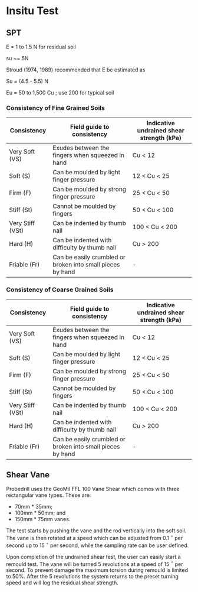 # Insitu Test



## SPT

E = 1 to 1.5 N for residual soil

su ~= 5N

Stroud (1974, 1989) recommended that E be estimated as 

Su = (4.5 - 5.5) N 


Eu = 50 to 1,500 Cu ; use 200 for typical soil


### Consistency of Fine Grained Soils


|     Consistency         |     Field guide to consistency                                      |     Indicative undrained shear   strength    (kPa)    |
|-------------------------|---------------------------------------------------------------------|-------------------------------------------------------|
|     Very Soft (VS)      |     Exudes between the fingers when squeezed in   hand              |     Cu <   12                                         |
|     Soft (S)            |     Can be moulded by light finger pressure                         |     12 < Cu <   25                                    |
|     Firm (F)            |     Can be moulded by strong finger pressure                        |     25 < Cu < 50                                      |
|     Stiff (St)          |     Cannot be moulded by fingers                                    |     50 < Cu < 100                                     |
|     Very Stiff (VSt)    |     Can be indented by thumb nail                                   |     100 < Cu < 200                                    |
|     Hard (H)            |     Can be indented with difficulty by thumb nail                   |     Cu >   200                                        |
|     Friable (Fr)        |     Can be easily crumbled or broken into small   pieces by hand    |     -                                                 |


### Consistency of Coarse Grained Soils

|     Consistency         |     Field guide to consistency                                      |     Indicative undrained shear   strength    (kPa)    |
|-------------------------|---------------------------------------------------------------------|-------------------------------------------------------|
|     Very Soft (VS)      |     Exudes between the fingers when squeezed in   hand              |     Cu <   12                                         |
|     Soft (S)            |     Can be moulded by light finger pressure                         |     12 < Cu <   25                                    |
|     Firm (F)            |     Can be moulded by strong finger pressure                        |     25 < Cu < 50                                      |
|     Stiff (St)          |     Cannot be moulded by fingers                                    |     50 < Cu < 100                                     |
|     Very Stiff (VSt)    |     Can be indented by thumb nail                                   |     100 < Cu < 200                                    |
|     Hard (H)            |     Can be indented with difficulty by thumb nail                   |     Cu >   200                                        |
|     Friable (Fr)        |     Can be easily crumbled or broken into small   pieces by hand    |     -                                                 |




## Shear Vane


Probedrill uses the GeoMil FFL 100 Vane Shear which comes with three rectangular vane types.  These are:

* 70mm * 35mm;
* 100mm * 50mm; and
* 150mm * 75mm vanes.

The test starts by pushing the vane and the rod vertically into the soft soil. 
The vane is then rotated at a speed which can be adjusted from 0.1 $^{\circ}$  per second up to 15 $^{\circ}$ per second, while the sampling rate can be user defined.

Upon completion of the undrained shear test, the user can easily start a remould test. The vane will be turned 5 revolutions at a speed of 15 $^{\circ}$ per second. 
To prevent damage the maximum torsion during remould is limited to 50%. After the 5 revolutions the system returns to the preset turning speed and will log
 the residual shear strength.
